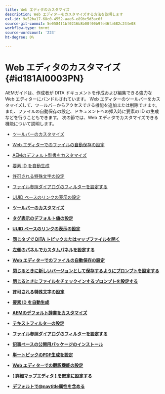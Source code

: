 ```yaml
---
title: Web エディタのカスタマイズ
description: Web エディターをカスタマイズする方法を説明します
exl-id: 9a52ba17-68c0-4552-aae6-e89bc5d3ac6f
source-git-commit: 5e0584f1bf0216b8b00f00b9fe46fa682c244e08
workflow-type: tm+mt
source-wordcount: '223'
ht-degree: 0%

---
```


# Web エディタのカスタマイズ {#id181AI0003PN}

AEMガイドは、作成者が DITA ドキュメントを作成および編集できる強力な Web エディターにバンドルされています。 Web エディターのツールバーをカスタマイズして、ツールバーからアクセスできる機能を追加または削除できます。 また、ファイルの自動保存の設定、ドキュメントへの挿入時に要素の ID の生成などを行うこともできます。 次の節では、Web エディタでカスタマイズできる機能について説明します。

- [ツールバーのカスタマイズ](conf-web-editor-customize-toolbar.md#)
- [Web エディターでのファイルの自動保存の設定](auto-save-in-editor.md#)
- [AEMのデフォルト辞書をカスタマイズ](customize-aem-custom-dictionary.md#)
- [要素 ID を自動生成](auto-generate-ids.md#)
- [許可される特殊文字の設定](conf-special-chars.md#)
- [ファイル参照ダイアログのフィルターを設定する](conf-custom-file-filters.md#)
- [UUID ベースのリンクの表示の設定](conf-uuid-based-links.md#)

- **[ツールバーのカスタマイズ](conf-web-editor-customize-toolbar.md)**

- **[タグ表示のデフォルト値の設定](configure-default-value-tags-view.md)**

- **[UUID ベースのリンクの表示の設定](conf-uuid-based-links.md)**

- **[同じタブで DITA トピックまたはマップファイルを開く](open-dita-files-same-tab.md)**

- **[左側のパネルでカスタムパネルを設定する](configure-custom-panel.md)**

- **[Web エディターでのファイルの自動保存の設定](auto-save-in-editor.md)**

- **[閉じるときに新しいバージョンとして保存するようにプロンプトを設定する](conf-save-as-new-version-close.md)**

- **[閉じるときにファイルをチェックインするプロンプトを設定する](conf-checkin-file-close.md)**

- **[許可される特殊文字の設定](conf-special-chars.md)**

- **[要素 ID を自動生成](auto-generate-ids.md)**

- **[AEMのデフォルト辞書をカスタマイズ](customize-aem-custom-dictionary.md)**

- **[テキストフィルターの設定](config-text-filters.md)**

- **[ファイル参照ダイアログのフィルターを設定する](conf-custom-file-filters.md)**

- **[記事ベースの公開用パッケージのインストール](configure-article-based-publishing.md)**

- **[単一トピックのPDF生成を設定](conf-pdf-generation-dita-ot.md)**

- **[Web エディターでの翻訳機能の設定](conf-translation-web-editor.md)**

- **[[ 詳細マップエディタ ] を既定に設定する](conf-map-editor.md)**

- **[デフォルトで@navtitle属性を含める](auto-add-navtitle.md)**
